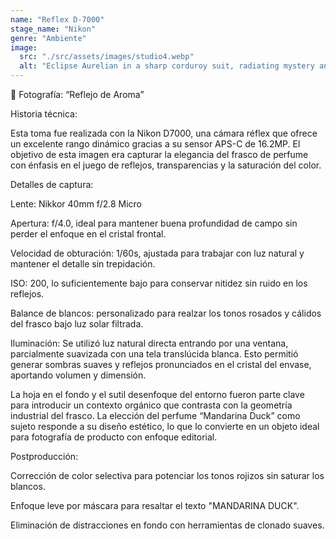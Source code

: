 ```yaml
---
name: "Reflex D-7000"
stage_name: "Nikon"
genre: "Ambiente"
image:
  src: "./src/assets/images/studio4.webp"
  alt: "Eclipse Aurelian in a sharp corduroy suit, radiating mystery and refinement under moody lighting"
---
```


📸 Fotografía: “Reflejo de Aroma”

Historia técnica:

Esta toma fue realizada con la Nikon D7000, una cámara réflex que ofrece un excelente rango dinámico gracias a su sensor APS-C de 16.2MP. El objetivo de esta imagen era capturar la elegancia del frasco de perfume con énfasis en el juego de reflejos, transparencias y la saturación del color.

Detalles de captura:

Lente: Nikkor 40mm f/2.8 Micro

Apertura: f/4.0, ideal para mantener buena profundidad de campo sin perder el enfoque en el cristal frontal.

Velocidad de obturación: 1/60s, ajustada para trabajar con luz natural y mantener el detalle sin trepidación.

ISO: 200, lo suficientemente bajo para conservar nitidez sin ruido en los reflejos.

Balance de blancos: personalizado para realzar los tonos rosados y cálidos del frasco bajo luz solar filtrada.

Iluminación:
Se utilizó luz natural directa entrando por una ventana, parcialmente suavizada con una tela translúcida blanca. Esto permitió generar sombras suaves y reflejos pronunciados en el cristal del envase, aportando volumen y dimensión.

La hoja en el fondo y el sutil desenfoque del entorno fueron parte clave para introducir un contexto orgánico que contrasta con la geometría industrial del frasco. La elección del perfume “Mandarina Duck” como sujeto responde a su diseño estético, lo que lo convierte en un objeto ideal para fotografía de producto con enfoque editorial.

Postproducción:

Corrección de color selectiva para potenciar los tonos rojizos sin saturar los blancos.

Enfoque leve por máscara para resaltar el texto "MANDARINA DUCK".

Eliminación de distracciones en fondo con herramientas de clonado suaves.
